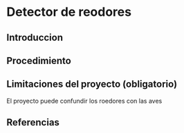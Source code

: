 # Detector de reodores
## Introduccion
## Procedimiento
## Limitaciones del proyecto (obligatorio)
El proyecto puede confundir los roedores con las aves
## Referencias 
